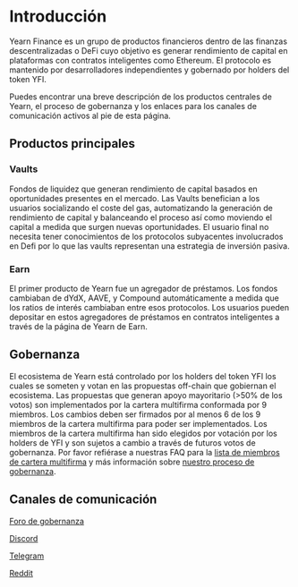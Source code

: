# Introducción

Yearn Finance es un grupo de productos financieros dentro de las finanzas descentralizadas o DeFi cuyo objetivo es generar rendimiento de capital en plataformas con contratos inteligentes como Ethereum. El protocolo es mantenido por desarrolladores independientes y gobernado por holders del token YFI.

Puedes encontrar una breve descripción de los productos centrales de Yearn, el proceso de gobernanza y los enlaces para los canales de comunicación activos al pie de esta página.

## Productos principales

### Vaults

Fondos de liquidez que generan rendimiento de capital basados en oportunidades presentes en el mercado. Las Vaults benefician a los usuarios socializando el coste del gas, automatizando la generación de rendimiento de capital y balanceando el proceso así como moviendo el capital a medida que surgen nuevas oportunidades. El usuario final no necesita tener conocimientos de los protocolos subyacentes involucrados en Defi por lo que las vaults representan una estrategia de inversión pasiva.

### Earn

El primer producto de Yearn fue un agregador de préstamos. Los fondos cambiaban de dYdX, AAVE, y Compound automáticamente a medida que los ratios de interés cambiaban entre esos protocolos. Los usuarios pueden depositar en estos agregadores de préstamos en contratos inteligentes a través de la página de Yearn de Earn.

## Gobernanza 

El ecosistema de Yearn está controlado por los holders del token YFI los cuales se someten y votan en las propuestas off-chain que gobiernan el ecosistema. Las propuestas que generan apoyo mayoritario (>50% de los votos) son implementados por la cartera multifirma conformada por 9 miembros. Los cambios deben ser firmados por al menos 6 de los 9 miembros de la cartera multifirma para poder ser implementados. Los miembros de la cartera multifirma han sido elegidos por votación por los holders de YFI y son sujetos a cambio a través de futuros votos de gobernanza. Por favor refiérase a nuestras FAQ para la [lista de miembros de cartera multifirma](https://docs.yearn.finance/resources/faq#who-is-on-the-multisig) y más información sobre [nuestro proceso de gobernanza](https://docs.yearn.finance/resources/faq#governance).  

## Canales de comunicación

[Foro de gobernanza](https://gov.yearn.finance/)

[Discord](http://discord.yearn.finance)

[Telegram](https://t.me/yearnfinance)

[Reddit](https://www.reddit.com/r/yearn_finance/)
